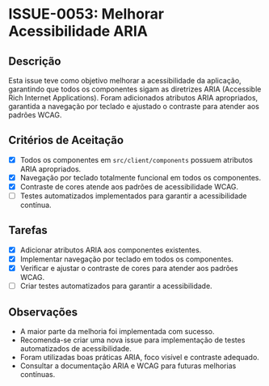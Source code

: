 # ISSUE-0053: Melhorar Acessibilidade ARIA

## Descrição

Esta issue teve como objetivo melhorar a acessibilidade da aplicação, garantindo que todos os componentes sigam as diretrizes ARIA (Accessible Rich Internet Applications). Foram adicionados atributos ARIA apropriados, garantida a navegação por teclado e ajustado o contraste para atender aos padrões WCAG.

## Critérios de Aceitação

- [x] Todos os componentes em `src/client/components` possuem atributos ARIA apropriados.
- [x] Navegação por teclado totalmente funcional em todos os componentes.
- [x] Contraste de cores atende aos padrões de acessibilidade WCAG.
- [ ] Testes automatizados implementados para garantir a acessibilidade contínua.

## Tarefas

- [x] Adicionar atributos ARIA aos componentes existentes.
- [x] Implementar navegação por teclado em todos os componentes.
- [x] Verificar e ajustar o contraste de cores para atender aos padrões WCAG.
- [ ] Criar testes automatizados para garantir a acessibilidade.

## Observações

- A maior parte da melhoria foi implementada com sucesso.
- Recomenda-se criar uma nova issue para implementação de testes automatizados de acessibilidade.
- Foram utilizadas boas práticas ARIA, foco visível e contraste adequado.
- Consultar a documentação ARIA e WCAG para futuras melhorias contínuas.
